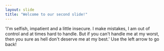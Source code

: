 ```yaml
---
layout: slide
title: "Welcome to our second slide!"
---
```

'I'm selfish, impatient and a little insecure. I make mistakes, I am out of control and at times hard to handle. But if you can't handle me at my worst, then you sure as hell don't deserve me at my best.'
Use the left arrow to go back!
